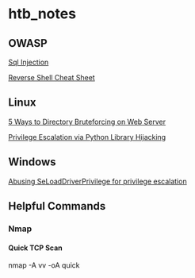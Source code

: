 # htb_notes

## OWASP

[Sql Injection](https://sechow.com/bricks/docs/login-1.html)
>
[Reverse Shell Cheat Sheet](http://pentestmonkey.net/cheat-sheet/shells/reverse-shell-cheat-sheet)

## Linux

[5 Ways to Directory Bruteforcing on Web Server](https://www.hackingarticles.in/5-ways-directory-bruteforcing-web-server/)
>
[Privilege Escalation via Python Library Hijacking](https://rastating.github.io/privilege-escalation-via-python-library-hijacking/)

## Windows

[Abusing SeLoadDriverPrivilege for privilege escalation](https://www.tarlogic.com/en/blog/abusing-seloaddriverprivilege-for-privilege-escalation/)

## Helpful Commands

### Nmap

#### Quick TCP Scan

nmap -A vv -oA quick <targetip>
